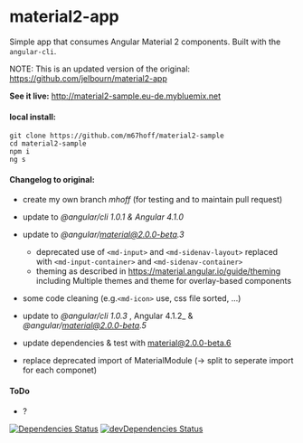 # material2-app
Simple app that consumes Angular Material 2 components. Built with the `angular-cli`.

NOTE: This is an updated version of the original:
https://github.com/jelbourn/material2-app


**See it live:**  http://material2-sample.eu-de.mybluemix.net

#### local install:
```
git clone https://github.com/m67hoff/material2-sample
cd material2-sample
npm i
ng s
```
#### Changelog to original:
- create my own branch _mhoff_ (for testing and to maintain pull request)

- update to _@angular/cli 1.0.1 & Angular 4.1.0_
- update to _@angular/material@2.0.0-beta.3_
  - deprecated use of `<md-input>` and `<md-sidenav-layout>` replaced with `<md-input-container>` and `<md-sidenav-container>` 
  - theming as described in https://material.angular.io/guide/theming  including Multiple themes and theme for overlay-based components
- some code cleaning (e.g.`<md-icon>` use, css file sorted, ...) 
- update to _@angular/cli 1.0.3_ , Angular 4.1.2_ &  _@angular/material@2.0.0-beta.5_
- update dependencies & test with material@2.0.0-beta.6
- replace deprecated import of MaterialModule  (-> split to seperate import for each componet)

#### ToDo
- ?


[![Dependencies Status](https://david-dm.org/m67hoff/material2-sample.svg)](https://david-dm.org/m67hoff/material2-sample)
[![devDependencies Status](https://david-dm.org/m67hoff/material2-sample/dev-status.svg)](https://david-dm.org/m67hoff/material2-sample?type=dev)
